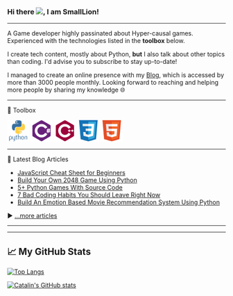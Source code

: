 ### Hi there <img src="https://raw.githubusercontent.com/MartinHeinz/MartinHeinz/master/wave.gif" width="30px">, I am SmallLion!

---


A Game developer highly passinated about Hyper-causal games. Experienced with the technologies listed in the **toolbox** below.

I create tech content, mostly about Python, **but** I also talk about other topics than coding. I'd advise you to subscribe to stay up-to-date!

I managed to create an online presence with my [Blog](https://mr-unity-buddy.hashnode.dev/), which is accessed by more than 3000 people monthly. Looking forward to reaching and helping more people by sharing my knowledge 🌐

---

🧰 Toolbox

<img src="https://github.com/devicons/devicon/blob/master/icons/python/python-original-wordmark.svg" alt="Python" width="50" height="50"/> <img src="https://github.com/devicons/devicon/blob/master/icons/csharp/csharp-plain.svg" alt="C#" width="50" height="50"/> <img src="https://github.com/devicons/devicon/blob/master/icons/cplusplus/cplusplus-plain.svg" alt="C++" width="50" height="50"/> <img 
src="https://github.com/devicons/devicon/blob/master/icons/css3/css3-original.svg" alt="CSS logo" width="50" height="50"/> <img 
src="https://github.com/devicons/devicon/blob/master/icons/html5/html5-original.svg" alt="html logo" width="50" height="50"/>


---

📘 Latest Blog Articles

<!-- BLOG-POST-LIST:START -->
- [JavaScript Cheat Sheet for Beginners](https://mr-unity-buddy.hashnode.dev/javascript-cheat-sheet-for-beginners)
- [Build Your Own 2048 Game Using Python](https://mr-unity-buddy.hashnode.dev/build-your-own-2048-game-using-python)
- [5+ Python Games With Source Code](https://mr-unity-buddy.hashnode.dev/5-python-games-with-source-code)
- [7 Bad Coding Habits You Should Leave Right Now](https://mr-unity-buddy.hashnode.dev/7-bad-coding-habits-you-should-leave-right-now)
- [Build An Emotion Based Movie Recommendation System Using Python](https://mr-unity-buddy.hashnode.dev/build-an-emotion-based-movie-recommendation-system-using-python)
<!-- BLOG-POST-LIST:END -->

▶ [...more articles](https://catalins.tech)

---

---

## &#x1f4c8; My GitHub Stats

[![Top Langs](https://github-readme-stats.vercel.app/api/top-langs/?username=SmallLion&hide=java,html,css&theme=radical)](https://github.com/anuraghazra/github-readme-stats)

[![Catalin's GitHub stats](https://github-readme-stats.vercel.app/api?username=SmallLion&theme=radical)](https://github.com/anuraghazra/github-readme-stats)



<!--
**catalinpit/catalinpit** is a ✨ _special_ ✨ repository because its `README.md` (this file) appears on your GitHub profile.

Here are some ideas to get you started:

- 🔭 I’m currently working on ...
- 🌱 I’m currently learning ...
- 👯 I’m looking to collaborate on ...
- 🤔 I’m looking for help with ...
- 💬 Ask me about ...
- 📫 How to reach me: ...
- 😄 Pronouns: ...
- ⚡ Fun fact: ...
-->
